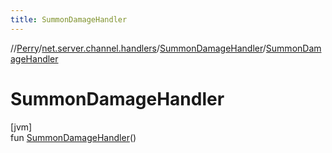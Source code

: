 ```yaml
---
title: SummonDamageHandler
---
```

//[Perry](../../../index.html)/[net.server.channel.handlers](../index.html)/[SummonDamageHandler](index.html)/[SummonDamageHandler](-summon-damage-handler.html)



# SummonDamageHandler



[jvm]\
fun [SummonDamageHandler](-summon-damage-handler.html)()




